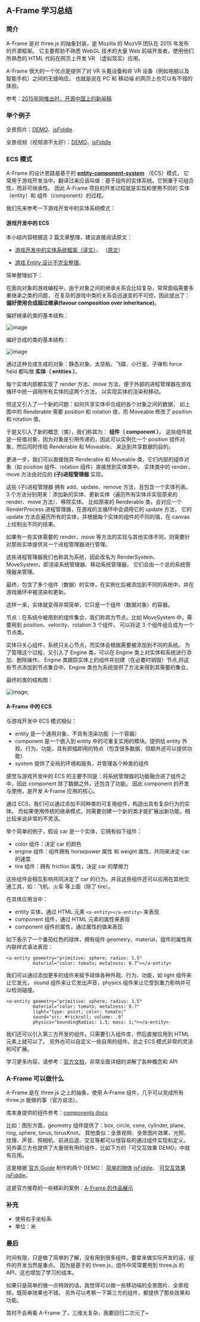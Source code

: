<!--http://163.fm/Zjax1VD-->
## A-Frame 学习总结

### 简介

A-Frame 是对 three.js 的抽象封装，是 Mozilla 的 MozVR 团队在 2015 年发布的开源框架。
它主要帮助不熟悉 WebGL 技术的大量 Web 前端开发者，使用他们所熟悉的 HTML 代码在网页上开发 VR （虚拟现实）应用。

A-Frame 很大的一个优点是提供了对 VR 头戴设备和非 VR 设备（例如电脑以及智能手机）之间的无缝响应。
也就是说在 PC 和 移动端 的网页上也可以有不错的体验。

参考：[2015年刚推出时，开源中国上的新闻稿](http://www.oschina.net/news/69119/mozilla-open-source-a-frame)

### 举个例子

全景照片：[DEMO](http://tianyn1990.github.io/AFrame/examples/html/image.html)、[jsFiddle](https://jsfiddle.net/tianyn1990/86sh626g/)

全景视频（视频源不太好）：[DEMO](http://tianyn1990.github.io/AFrame/examples/html/video.html)、[jsFiddle](https://jsfiddle.net/tianyn1990/taLeko6a/)

### ECS 模式

A-Frame 的设计思路是基于的 **[entity-component-system](https://aframe.io/docs/0.2.0/core/)** （ECS）模式，
它常用于游戏开发当中。翻译过来应该叫做：基于组件的实体系统。它侧重于可组合性，而非可继承性。
因此 A-Frame 项目的开发过程就是实现和使用不同的 实体（entity）和 组件（component）的过程。

我们先来参考一下游戏开发中的实体系统模式：

#### 游戏开发中的 ECS

本小结内容根据这 2 篇文章整理，建议直接阅读原文：

* [游戏开发中的实体系统框架（译文）](http://blog.csdn.net/aisajiajiao/article/details/19011259)，
（[原文](http://www.richardlord.net/blog/what-is-an-entity-framework)）

* [游戏 Entity 设计不完全整理](http://blog.csdn.net/nightmare/article/details/1415188)。

简单整理如下：

在面向对象的游戏编程中，由于对象之间的继承关系会比较复杂，常常面临需要多重继承之类的问题，
在复杂的游戏中类的关系会迅速变的不可控，因此提出了： **偏好使用合成超过继承(favour composition over inheritance)**。

偏好继承的类的基本结构：

![image](http://tianyn1990.github.io/AFrame/learning/images/inheritance.jpg)

偏好合成的类的基本结构：

![image](http://tianyn1990.github.io/AFrame/learning/images/composition.jpg)

通过这种合成生成的对象：静态对象、太空船、飞碟、小行星、子弹和 force field 都叫做 **实体（ entities ）**。

每个实体内部都实现了 render 方法、move 方法，便于外部的进程管理器在游戏循环中统一调用所有实体的这两个方法，
以实现实体的渲染和移动。

但这又引入了一个新的问题：如何共享实体中合成的各个对象之间的数据，
如上图中的 Renderable 需要 position 和 rotation 值，而 Moveable 修改了 position 和 rotation 值。

于是又引入了新的概念（类），我们称其为： **组件（ component ）**。
这些组件就是一些值对象，因为对象是引用传递的，因此可以实例化一个 position 组件对象，然后同时传给 Renderable 和 Moveable，
来达到共享数据的目的。

更进一步，我们可以直接抛弃 Renderable 和 Moveable 类，它们内部的组件对象（如 position 组件、rotation 组件）直接放到实体类中。
实体类中的 render、move 方法由对应的 **(子)进程管理器** 实现。

这些 (子)进程管理器 拥有 add、update、remove 方法，且包含一个实体列表。
3 个方法分别用来：添加新的实体、更新实体（遍历所有实体并实现原来的 render、move 方法）、移除实体。
比如原来的 Renderable 类，会对应一个 RenderProcess 进程管理器，在游戏的主循环中会调用它的 update 方法，
它的 update 方法会遍历所有的实体，并根据每个实体的组件的不同的值，在 canvas 上绘制出不同的结果。

如果有一些实体需要的 render、move 等方法的实现与其他实体不同，则需要针对那些实体提供另一个进程管理器进行管理。

这些进程管理器我们也称其为系统，因此改名为 RenderSystem、MoveSystem，即渲染系统管理器、移动系统管理器，
它们会由一个总的系统管理器来管理。

最终，包含了多个组件（数据）的实体，在实例化后被添加到不同的系统中，并在游戏循环中被渲染和更新。

这样一来，实体就变得非常简单，它只是一个组件（数据对象）的容器。

节点：在系统中被用到的组件集合，我们称其为节点。比如 MoveSystem 中，需要用到 position、velocity、rotation 3 个组件，
可以将这 3 个组件组合成为一个节点类。

实体只关心组件，系统只关心节点，而实体会根据需要被添加到不同的系统。
为了管理这个过程，又引入了 Engine 类。可以在 Engine 类上对实体和系统进行添加、删除操作。
Engine 类跟踪实体上的组件并创建（在必要时销毁）节点,将这些节点添加到节点集合中。Engine 类也为系统提供了方法来得到其需要的集合。

最终的类的结构图：

![image](http://tianyn1990.github.io/AFrame/learning/images/engine.jpg);


#### A-Frame 中的 ECS

与游戏开发中 ECS 模式相似：

* entity 是一个通用对象，不具有渲染功能（一个容器）
* component 是一个嵌入到 entity 中的可重复实用的模块。提供给 entity 外观、行为、功能，具有即插即用的特点（包含很多数据，但额外还可以提供功能）
* system 提供了全局的环境和服务，并管理各个种类的组件

感觉与游戏开发中的 ECS 的主要不同是：将系统管理器的功能融合进了组件之中，因此 component 除了数据之外，还包含了功能。
因此 component 的开发与使用，是开发 A-Frame 应用的核心。

通过 ECS，我们可以通过添加不同种类的可复用组件，构造出具有复杂行为的实体。
而如果使用传统的继承模式，则需要创建一个新的类才能扩展出新功能，相比较来说非常的不灵活。

举个简单的例子，假设 car 是一个实体，它拥有如下组件：

* color 组件：决定 car 的颜色
* engine 组件：组件拥有 horsepower 属性 和 weight 属性，共同来决定 car 的速度
* tire 组件：拥有 friction 属性，决定 car 的摩擦力

这些组件会相互影响共同决定了 car 的行为。并且这些组件还可以应用在其他交通工具，如：飞机、火车 等上面（除了 tire）。

在具体应用当中：

* entity 实体，通过 HTML 元素 `<a-entity></a-entity>` 来表现
* component 组件，通过 HTML 元素的属性来表现
* component 组件的属性，通过属性的值来表现

如下表示了一个番茄红色的球体，拥有组件 geometry、material，组件的属性用内联样式语法表现：

```
<a-entity geometry="primitive: sphere; radius: 1.5"
          material="color: tomato; metalness: 0.7"></a-entity>
```

我们可以通过添加更多的组件来赋予球体各种外观、行为、功能，如 light 组件来让它发光，
sound 组件来让它发出声音，physics 组件来让它受到重力影响并可以检测碰撞。

```
<a-entity geometry="primitive: sphere; radius: 1.5"
          material="color: tomato; metalness: 0.7"
          light="type: point; color: tomato;"
          sound="src: #rickroll; volume: .9"
          physics="boundingRadius: 1.5; mass: 1;"></a-entity>
```

我们还可以引入第三方开发的组件。只需要引入组件库，然后直接应用到 HTML 元素上就可以了。
另外也可以自定义一些自用的组件。总之 ECS 模式非常的灵活和可扩展。

学习更多内容，请参考：[官方文档](https://aframe.io/docs/0.2.0/core/)，非常全面详细的讲解了各种概念和 API


### A-Frame 可以做什么

A-Frame 是在 three.js 之上的抽象，使用 A-Frame 组件，几乎可以完成所有 three.js 能做的事（官方说法）。

库本身提供的组件参考：[components docs](https://aframe.io/docs/0.2.0/components/)

比如：图形方面，geometry 组件提供了：box, circle, cone, cylinder, plane, ring, sphere, torus, torusKnot。
其他类似：全景视频、全景图片效果、光照、纹理、声音、照相机、前进后退、交互等都可以很容易的通过组件实现和定义。
另外第三方也提供了大量很有用的组件，比如下方的「可交互效果 DEMO」中就有应用。

这是根据 [官方 Guide](https://aframe.io/docs/0.2.0/guide/) 制作的两个 DEMO：
[简单的物体](http://tianyn1990.github.io/AFrame/examples/html/helloword.html) [jsFiddle](https://jsfiddle.net/tianyn1990/g75tvjzo/)、
[可交互效果](http://tianyn1990.github.io/AFrame/examples/html/helloword2.html) [jsFiddle](https://jsfiddle.net/tianyn1990/nd4t2cq3/)。

这是官方推荐的一些精彩的案例：[A-Frame 的作品展示](https://github.com/aframevr/awesome-aframe#scenes)


### 补充

* 使用右手坐标系
* 单位：米


### 最后

时间有限，只是做了简单的了解，没有用到很多组件。要拿来做实际开发的话，组件的开发当然是重点。
因为是基于的 three.js，组件中常常要用到 three.js 的 API，这也增加了学习的成本。

如果只是简单的做一点特效的话，我觉得可以做一些移动端的全景图片、全景视频，既简单效果也不错。
另外可以考察一下第三方的组件，都提供了那些效果和功能。

暂时不会再看 A-Frame 了，三维太复杂，我要回归二次元了~
